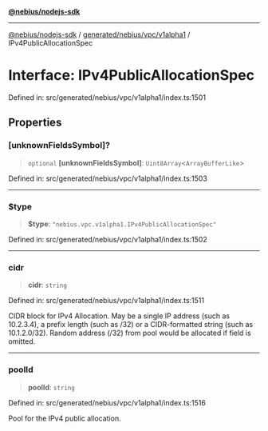 [**@nebius/nodejs-sdk**](../../../../../README.md)

***

[@nebius/nodejs-sdk](../../../../../README.md) / [generated/nebius/vpc/v1alpha1](../README.md) / IPv4PublicAllocationSpec

# Interface: IPv4PublicAllocationSpec

Defined in: src/generated/nebius/vpc/v1alpha1/index.ts:1501

## Properties

### \[unknownFieldsSymbol\]?

> `optional` **\[unknownFieldsSymbol\]**: `Uint8Array`\<`ArrayBufferLike`\>

Defined in: src/generated/nebius/vpc/v1alpha1/index.ts:1503

***

### $type

> **$type**: `"nebius.vpc.v1alpha1.IPv4PublicAllocationSpec"`

Defined in: src/generated/nebius/vpc/v1alpha1/index.ts:1502

***

### cidr

> **cidr**: `string`

Defined in: src/generated/nebius/vpc/v1alpha1/index.ts:1511

CIDR block for IPv4 Allocation.
 May be a single IP address (such as 10.2.3.4),
 a prefix length (such as /32) or a CIDR-formatted string (such as 10.1.2.0/32).
 Random address (/32) from pool would be allocated if field is omitted.

***

### poolId

> **poolId**: `string`

Defined in: src/generated/nebius/vpc/v1alpha1/index.ts:1516

Pool for the IPv4 public allocation.
